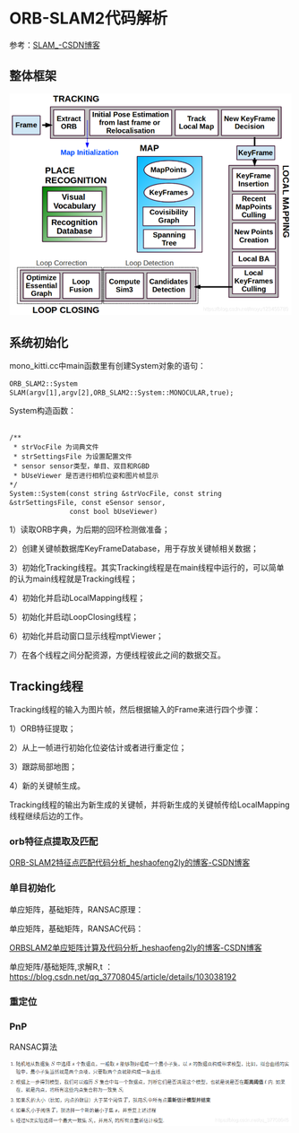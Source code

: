# ORB-SLAM2代码解析

参考：[SLAM_-CSDN博客](https://blog.csdn.net/moyu123456789/category_8945611.html)

## 整体框架

![img](%E5%9B%BE%E7%89%87%E5%BA%93/20190515203756572.png)



## 系统初始化

mono_kitti.cc中main函数里有创建System对象的语句：

```
ORB_SLAM2::System SLAM(argv[1],argv[2],ORB_SLAM2::System::MONOCULAR,true);
```



System构造函数：

```

/**
 * strVocFile 为词典文件
 * strSettingsFile 为设置配置文件
 * sensor sensor类型，单目、双目和RGBD
 * bUseViewer 是否进行相机位姿和图片帧显示
*/
System::System(const string &strVocFile, const string &strSettingsFile, const eSensor sensor,
               const bool bUseViewer)
```

1）读取ORB字典，为后期的回环检测做准备；

2）创建关键帧数据库KeyFrameDatabase，用于存放关键帧相关数据；

3）初始化Tracking线程。其实Tracking线程是在main线程中运行的，可以简单的认为main线程就是Tracking线程；

4）初始化并启动LocalMapping线程；

5）初始化并启动LoopClosing线程；

6）初始化并启动窗口显示线程mptViewer；

7）在各个线程之间分配资源，方便线程彼此之间的数据交互。


## Tracking线程

Tracking线程的输入为图片帧，然后根据输入的Frame来进行四个步骤：

1）ORB特征提取；

2）从上一帧进行初始化位姿估计或者进行重定位；

3）跟踪局部地图；

4）新的关键帧生成。

Tracking线程的输出为新生成的关键帧，并将新生成的关键帧传给LocalMapping线程继续后边的工作。

### orb特征点提取及匹配

[ORB-SLAM2特征点匹配代码分析_heshaofeng2ly的博客-CSDN博客](https://blog.csdn.net/heshaofeng2ly/article/details/107992564)




### 单目初始化
单应矩阵，基础矩阵，RANSAC原理：

单应矩阵，基础矩阵，RANSAC代码：

[ORBSLAM2单应矩阵计算及代码分析_heshaofeng2ly的博客-CSDN博客](https://blog.csdn.net/heshaofeng2ly/article/details/107999895)



单应矩阵/基础矩阵,求解R,t ：
https://blog.csdn.net/qq_37708045/article/details/103038192



### 重定位



### PnP

RANSAC算法

![img](%E5%9B%BE%E8%A1%A8%E5%BA%93/20191112170136340.png)